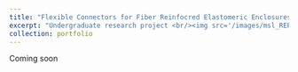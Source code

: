 ```yaml
---
title: "Flexible Connectors for Fiber Reinfocred Elastomeric Enclosures (FREEs)"
excerpt: "Undergraduate research project <br/><img src='/images/msl_REPLACE.jpg'>"
collection: portfolio
---
```


Coming soon

